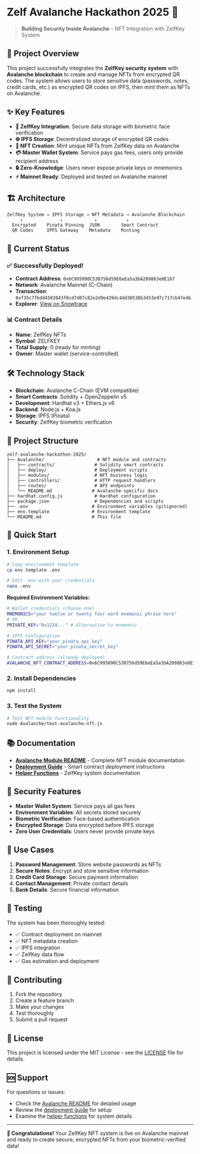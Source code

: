 # Zelf Avalanche Hackathon 2025 🚀

> **Building Security Inside Avalanche** - NFT Integration with ZelfKey System

## 🎯 Project Overview

This project successfully integrates the **ZelfKey security system** with **Avalanche blockchain** to create and manage NFTs from encrypted QR codes. The system allows users to store sensitive data (passwords, notes, credit cards, etc.) as encrypted QR codes on IPFS, then mint them as NFTs on Avalanche.

## ✨ Key Features

- **🔐 ZelfKey Integration**: Secure data storage with biometric face verification
- **🌐 IPFS Storage**: Decentralized storage of encrypted QR codes
- **🎨 NFT Creation**: Mint unique NFTs from ZelfKey data on Avalanche
- **💳 Master Wallet System**: Service pays gas fees, users only provide recipient address
- **🔒 Zero-Knowledge**: Users never expose private keys or mnemonics
- **⚡ Mainnet Ready**: Deployed and tested on Avalanche mainnet

## 🏗️ Architecture

```
ZelfKey System → IPFS Storage → NFT Metadata → Avalanche Blockchain
     ↓              ↓            ↓           ↓
  Encrypted    Pinata Pinning  JSON        Smart Contract
  QR Codes     IPFS Gateway    Metadata    Minting
```

## 🚀 Current Status

### ✅ **Successfully Deployed!**

- **Contract Address**: `0x6C995090C530756d59E6eEa5a3bA209863e0E167`
- **Network**: Avalanche Mainnet (C-Chain)
- **Transaction**: `0xf35c7fbdd4583843f0cd7d07c82e2d9e439dc4dd30538b3453e97c717cb47e4b`
- **Explorer**: [View on Snowtrace](https://snowtrace.io/address/0x6C995090C530756d59E6eEa5a3bA209863e0E167)

### 📊 Contract Details

- **Name**: ZelfKey NFTs
- **Symbol**: ZELFKEY
- **Total Supply**: 0 (ready for minting)
- **Owner**: Master wallet (service-controlled)

## 🛠️ Technology Stack

- **Blockchain**: Avalanche C-Chain (EVM compatible)
- **Smart Contracts**: Solidity + OpenZeppelin v5
- **Development**: Hardhat v3 + Ethers.js v6
- **Backend**: Node.js + Koa.js
- **Storage**: IPFS (Pinata)
- **Security**: ZelfKey biometric verification

## 📁 Project Structure

```
zelf-avalanche-hackathon-2025/
├── Avalanche/                    # NFT module and contracts
│   ├── contracts/               # Solidity smart contracts
│   ├── deploy/                  # Deployment scripts
│   ├── modules/                 # NFT business logic
│   ├── controllers/             # HTTP request handlers
│   ├── routes/                  # API endpoints
│   └── README.md               # Avalanche-specific docs
├── hardhat.config.js            # Hardhat configuration
├── package.json                 # Dependencies and scripts
├── .env                        # Environment variables (gitignored)
├── env.template                # Environment template
└── README.md                   # This file
```

## 🚀 Quick Start

### 1. **Environment Setup**

```bash
# Copy environment template
cp env.template .env

# Edit .env with your credentials
nano .env
```

**Required Environment Variables:**
```bash
# Wallet credentials (choose one)
MNEMONICS="your twelve or twenty four word mnemonic phrase here"
# OR
PRIVATE_KEY="0x1234..." # Alternative to mnemonic

# IPFS Configuration
PINATA_API_KEY="your_pinata_api_key"
PINATA_API_SECRET="your_pinata_secret_key"

# Contract address (already deployed)
AVALANCHE_NFT_CONTRACT_ADDRESS=0x6C995090C530756d59E6eEa5a3bA209863e0E167
```

### 2. **Install Dependencies**

```bash
npm install
```

### 3. **Test the System**

```bash
# Test NFT module functionality
node Avalanche/test-avalanche-nft.js
```

## 📚 Documentation

- **[Avalanche Module README](Avalanche/README.md)** - Complete NFT module documentation
- **[Deployment Guide](Avalanche/DEPLOYMENT.md)** - Smart contract deployment instructions
- **[Helper Functions](HELPER_FUNCTIONS_README.md)** - ZelfKey system documentation

## 🔐 Security Features

- **Master Wallet System**: Service pays all gas fees
- **Environment Variables**: All secrets stored securely
- **Biometric Verification**: Face-based authentication
- **Encrypted Storage**: Data encrypted before IPFS storage
- **Zero User Credentials**: Users never provide private keys

## 🌟 Use Cases

1. **Password Management**: Store website passwords as NFTs
2. **Secure Notes**: Encrypt and store sensitive information
3. **Credit Card Storage**: Secure payment information
4. **Contact Management**: Private contact details
5. **Bank Details**: Secure financial information

## 🧪 Testing

The system has been thoroughly tested:
- ✅ Contract deployment on mainnet
- ✅ NFT metadata creation
- ✅ IPFS integration
- ✅ ZelfKey data flow
- ✅ Gas estimation and deployment

## 🤝 Contributing

1. Fork the repository
2. Create a feature branch
3. Make your changes
4. Test thoroughly
5. Submit a pull request

## 📄 License

This project is licensed under the MIT License - see the [LICENSE](LICENSE) file for details.

## 🆘 Support

For questions or issues:
- Check the [Avalanche README](Avalanche/README.md) for detailed usage
- Review the [deployment guide](Avalanche/DEPLOYMENT.md) for setup
- Examine the [helper functions](HELPER_FUNCTIONS_README.md) for system details

---

**🎉 Congratulations!** Your ZelfKey NFT system is live on Avalanche mainnet and ready to create secure, encrypted NFTs from your biometric-verified data!
